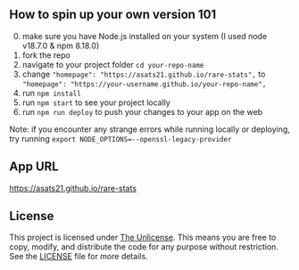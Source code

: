## How to spin up your own version 101

0) make sure you have Node.js installed on your system (I used node v18.7.0 & npm 8.18.0)
1) fork the repo
2) navigate to your project folder ```cd your-repo-name```
3) change ```"homepage": "https://asats21.github.io/rare-stats",``` to ```"homepage": "https://your-username.github.io/your-repo-name",```
4) run ```npm install```
5) run ```npm start``` to see your project locally
6) run ```npm run deploy``` to push your changes to your app on the web

Note: if you encounter any strange errors while running locally or deploying, try running ```export NODE_OPTIONS=--openssl-legacy-provider```

## App URL
https://asats21.github.io/rare-stats

## License

This project is licensed under [The Unlicense](LICENSE). This means you are free to copy, modify, and distribute the code for any purpose without restriction. See the [LICENSE](LICENSE) file for more details.